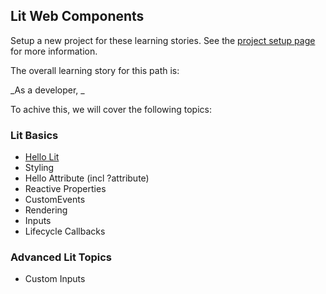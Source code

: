 ## Lit Web Components

Setup a new project for these learning stories. See the [project setup page](project-setup.md) for more information.

The overall learning story for this path is:

_As a developer, _

To achive this, we will cover the following topics:

### Lit Basics

- [Hello Lit](./hello-lit.md)
- Styling
- Hello Attribute (incl ?attribute)
- Reactive Properties
- CustomEvents
- Rendering
- Inputs
- Lifecycle Callbacks

### Advanced Lit Topics

- Custom Inputs
